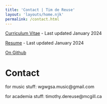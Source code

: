 ```yaml
---
title: 'Contact | Tim de Reuse'
layout: 'layouts/home.njk'
permalink: /contact.html
---
```


<style>
  my-email::after { content: attr(data-domain); } 
  my-email::before { content: attr(data-user); }
</style>

[Curriculum Vitae](/static/pdfs/dereuse_CV.pdf) - Last updated January 2024

[Resume](/static/pdfs/resume.pdf) - Last updated January 2024

[On Github](https://github.com/timothydereuse)

# Contact

for music stuff: <my-email data-user="wgwgsa.music" data-domain="gmail.com">@</my-email>

for academia stuff: <my-email data-user="timothy.dereuse" data-domain="mcgill.ca">@</my-email>
